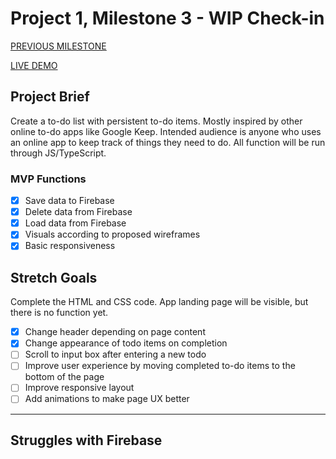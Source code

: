 # Project 1, Milestone 3 - WIP Check-in

[PREVIOUS MILESTONE](milestone2.md)

[LIVE DEMO](https://atls4630-fwd.vercel.app/projects/project1/index.html)

## Project Brief

Create a to-do list with persistent to-do items. Mostly inspired by other online to-do apps like Google Keep. Intended audience is anyone who uses an online app to keep track of things they need to do. All function will be run through JS/TypeScript.

### MVP Functions

- [x] Save data to Firebase
- [x] Delete data from Firebase
- [x] Load data from Firebase
- [x] Visuals according to proposed wireframes
- [x] Basic responsiveness

## Stretch Goals

Complete the HTML and CSS code. App landing page will be visible, but there is no function yet.

- [x] Change header depending on page content
- [x] Change appearance of todo items on completion
- [ ] Scroll to input box after entering a new todo
- [ ] Improve user experience by moving completed to-do items to the bottom of the page
- [ ] Improve responsive layout
- [ ] Add animations to make page UX better

---

## Struggles with Firebase


